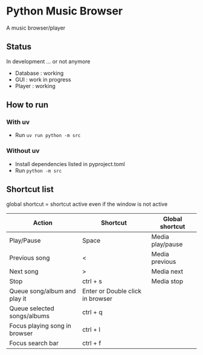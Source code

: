 # Python Music Browser

A music browser/player

## Status

In development ... or not anymore

- Database : working
- GUI : work in progress
- Player : working

## How to run

### With uv

- Run `uv run python -m src`

### Without uv

- Install dependencies listed in pyproject.toml
- Run `python -m src`

## Shortcut list

global shortcut = shortcut active even if the window is not active

| Action                        | Shortcut                         | Global shortcut  |
| ----------------------------- | -------------------------------- | ---------------- |
| Play/Pause                    | Space                            | Media play/pause |
| Previous song                 | <                                | Media previous   |
| Next song                     | >                                | Media next       |
| Stop                          | ctrl + s                         | Media stop       |
| Queue song/album and play it  | Enter or Double click in browser |                  |
| Queue selected songs/albums   | ctrl + q                         |                  |
| Focus playing song in browser | ctrl + l                         |                  |
| Focus search bar              | ctrl + f                         |                  |
